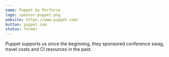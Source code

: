 ```yaml
---
name: Puppet by Perforce
logo: sponsor-puppet.png
website: https://www.puppet.com/
button: puppet.com
status: former
---
```


Puppet supports us since the beginning, they sponsored conference swag, travel costs and CI resources in the past.

